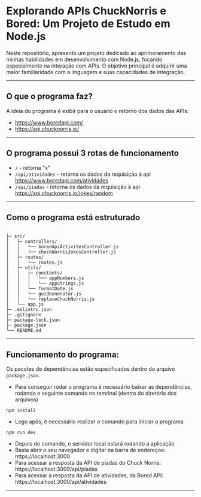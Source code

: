 # Explorando APIs ChuckNorris e Bored: Um Projeto de Estudo em Node.js
Neste repositório, apresento um projeto dedicado ao aprimoramento das minhas habilidades em desenvolvimento com Node.js, focando especialmente na interação com APIs. O objetivo principal é adquirir uma maior familiaridade com a linguagem e suas capacidades de integração.
***
## O que o programa faz?
A ideia do programa é exibir para o usuário o retorno dos dados das APIs:
  - https://www.boredapi.com/
  - https://api.chucknorris.io/
***
## O programa possui 3 rotas de funcionamento
  - `/` - retorna "x"
  - `/api/atividades` - retorna os dados da requisição à api https://www.boredapi.com/atividades
  - `/api/piadas` - retorna os dados da requisição à api https://api.chucknorris.io/jokes/random
***
## Como o programa está estruturado

```

├─ src/
│   ├─ controllers/
│   │   └── boredApiActivitesController.js
│   │   └── chuckNorrisJokesController.js
│   ├─ routes/
│   │   └── routes.js
│   ├─ utils/
│   │   ├─ constants/
│   │   │   └── appNumbers.js
│   │   │   └── appStrings.js
│   │   └── formatDate.js
│   │   └── guidGenerator.js
│   │   └── replaceChuckNorris.js
│   └── app.js
├─ .eslintrc.json
├─ .gitignore
├─ package-lock.json
├─ package.json
└── README.md

```
***
## Funcionamento do programa:
Os pacotes de dependências estão especificados dentro do arquivo `package.json`.
- Para conseguir rodar o programa é necessário baixar as dependências, rodando o seguinte comando no temrinal (dentro do diretório dos arquivos)

```
npm install
```

- Logo após, é necessário realizar o comando para iniciar o programa

```
npm run dev
```

- Depois do comando, o servidor local estará rodando a aplicação
- Basta abrir o seu navegador e digitar na barra de endereços: https://localhost:3000
- Para acessar a resposta da API de piadas do Chuck Norris: https://localhost:3000/api/piadas
- Para acessar a resposta da API de atividades, da Bored API: https://localhost:3000/api/atividades
***
